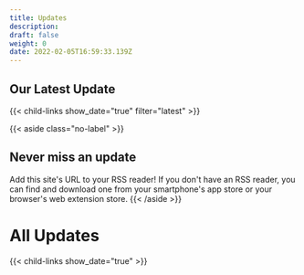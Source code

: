 ```yaml
---
title: Updates
description: 
draft: false
weight: 0
date: 2022-02-05T16:59:33.139Z
---
```

## Our Latest Update
{{< child-links  show_date="true" filter="latest" >}}


{{< aside class="no-label" >}}
## Never miss an update
Add this site's URL to your RSS reader!  If you don't have an RSS reader, you can find and download one from your smartphone's app store or your browser's web extension store.
{{< /aside >}}
# All Updates
{{< child-links show_date="true" >}}
